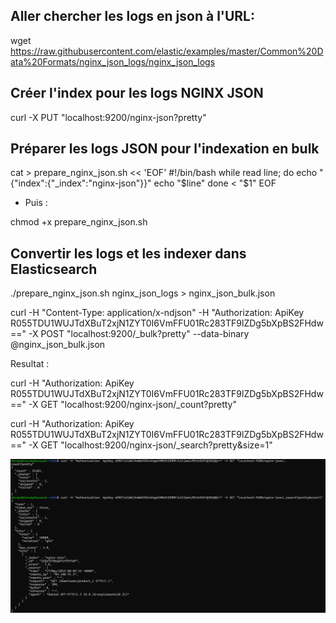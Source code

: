 ## Aller chercher les logs en json à l'URL:

wget https://raw.githubusercontent.com/elastic/examples/master/Common%20Data%20Formats/nginx_json_logs/nginx_json_logs

## Créer l'index pour les logs NGINX JSON

curl -X PUT "localhost:9200/nginx-json?pretty"

## Préparer les logs JSON pour l'indexation en bulk

cat > prepare_nginx_json.sh << 'EOF'
#!/bin/bash
while read line; do
echo "{\"index\":{\"\_index\":\"nginx-json\"}}"
echo "$line"
done < "$1"
EOF

- Puis :

chmod +x prepare_nginx_json.sh

## Convertir les logs et les indexer dans Elasticsearch

./prepare_nginx_json.sh nginx_json_logs > nginx_json_bulk.json

curl -H "Content-Type: application/x-ndjson" -H "Authorization: ApiKey R055TDU1WUJTdXBuT2xjN1ZYT0I6VmFFU01Rc283TF9lZDg5bXpBS2FHdw==" -X POST "localhost:9200/\_bulk?pretty" --data-binary @nginx_json_bulk.json

Resultat :

curl -H "Authorization: ApiKey R055TDU1WUJTdXBuT2xjN1ZYT0I6VmFFU01Rc283TF9lZDg5bXpBS2FHdw==" -X GET "localhost:9200/nginx-json/\_count?pretty"

curl -H "Authorization: ApiKey R055TDU1WUJTdXBuT2xjN1ZYT0I6VmFFU01Rc283TF9lZDg5bXpBS2FHdw==" -X GET "localhost:9200/nginx-json/\_search?pretty&size=1"

![alt text](image-1.png)
